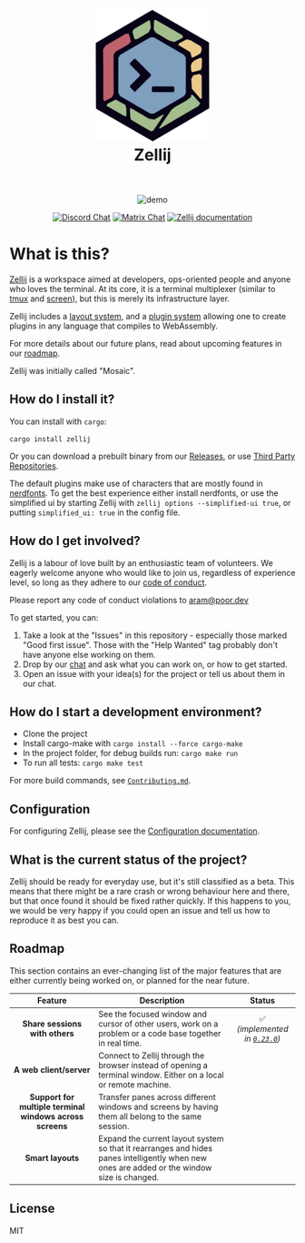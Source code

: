 <h1 align="center">
  <br>
  <img src="https://raw.githubusercontent.com/zellij-org/zellij/main/assets/logo.png" alt="logo" width="200">
  <br>
  Zellij
  <br>
  <br>
</h1>

<p align="center">
  <img src="https://raw.githubusercontent.com/zellij-org/zellij/main/assets/demo.gif" alt="demo">
</p>

<p align="center">
  <a href="https://discord.gg/CrUAFH3"><img alt="Discord Chat" src="https://img.shields.io/discord/771367133715628073?color=%235865F2%20&label=chat%3A%20discord&style=flat-square"></a>
  <a href="https://matrix.to/#/#zellij_general:matrix.org"><img alt="Matrix Chat" src="https://img.shields.io/matrix/zellij_general:matrix.org?color=%230FBD8C&label=chat%3A%20matrix&style=flat-square&logo=matrix"></a>
  <a href="https://zellij.dev/documentation/"><img alt="Zellij documentation" src="https://img.shields.io/badge/zellij-documentation-fc0060?style=flat-square"></a>
</p>

# What is this?

[Zellij](https://en.wikipedia.org/wiki/Zellij) is a workspace aimed at developers, ops-oriented people and anyone who loves the terminal.
At its core, it is a terminal multiplexer (similar to [tmux](https://github.com/tmux/tmux) and [screen](https://www.gnu.org/software/screen/)), but this is merely its infrastructure layer.

Zellij includes a [layout system](https://zellij.dev/documentation/layouts.html), and a [plugin system](https://zellij.dev/documentation/plugins.html) allowing one to create plugins in any language that compiles to WebAssembly.

For more details about our future plans, read about upcoming features in our [roadmap](#roadmap).

Zellij was initially called "Mosaic".

## How do I install it?

You can install with `cargo`:

```
cargo install zellij
```

Or you can download a prebuilt binary from our [Releases](https://github.com/zellij-org/zellij/releases), or use [Third Party Repositories](./docs/THIRD_PARTY_INSTALL.md).

The default plugins make use of characters that are mostly found in [nerdfonts](https://www.nerdfonts.com/).
To get the best experience either install nerdfonts, or use the simplified ui by starting Zellij with `zellij options --simplified-ui true`, or putting `simplified_ui: true` in the config file.

## How do I get involved?

Zellij is a labour of love built by an enthusiastic team of volunteers. We eagerly welcome anyone who would like to join us, regardless of experience level, so long as they adhere to our [code of conduct](CODE_OF_CONDUCT.md).

Please report any code of conduct violations to [aram@poor.dev](mailto:aram@poor.dev)

To get started, you can:
1. Take a look at the "Issues" in this repository - especially those marked "Good first issue". Those with the "Help Wanted" tag probably don't have anyone else working on them.
2. Drop by our [chat](https://discord.gg/CrUAFH3) and ask what you can work on, or how to get started.
3. Open an issue with your idea(s) for the project or tell us about them in our chat.

## How do I start a development environment?

* Clone the project
* Install cargo-make with `cargo install --force cargo-make`
* In the project folder, for debug builds run: `cargo make run`
* To run all tests: `cargo make test`

For more build commands, see [`Contributing.md`](CONTRIBUTING.md).

## Configuration
For configuring Zellij, please see the [Configuration documentation](https://zellij.dev/documentation/configuration.html).

## What is the current status of the project?

Zellij should be ready for everyday use, but it's still classified as a beta. This means that there might be a rare crash or wrong behaviour here and there, but that once found it should be fixed rather quickly. If this happens to you, we would be very happy if you could open an issue and tell us how to reproduce it as best you can.



## Roadmap
This section contains an ever-changing list of the major features that are either currently being worked on, or planned for the near future.

| Feature | Description | Status |
| :-----: | ----------- | :----: |
| **Share sessions with others** | See the focused window and cursor of other users, work on a problem or a code base together in real time. | :white_check_mark:<br>*(implemented in [`0.23.0`](https://github.com/zellij-org/zellij/releases/tag/v0.23.0))* |
| **A web client/server** | Connect to Zellij through the browser instead of opening a terminal window. Either on a local or remote machine. |  |
| **Support for multiple terminal windows across screens** | Transfer panes across different windows and screens by having them all belong to the same session. |  |
| **Smart layouts** | Expand the current layout system so that it rearranges and hides panes intelligently when new ones are added or the window size is changed. |  |

## License

MIT
